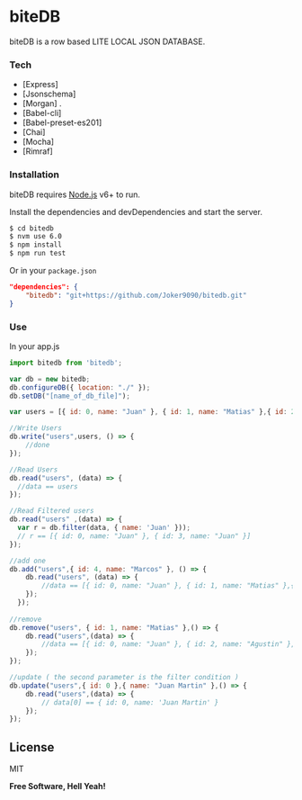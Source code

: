 # biteDB

biteDB is a row based LITE LOCAL JSON DATABASE.

### Tech

* [Express] 
* [Jsonschema]
* [Morgan] .
* [Babel-cli] 
* [Babel-preset-es201] 
* [Chai] 
* [Mocha] 
* [Rimraf] 

### Installation

biteDB requires [Node.js](https://nodejs.org/) v6+ to run.

Install the dependencies and devDependencies and start the server.

```sh
$ cd bitedb
$ nvm use 6.0
$ npm install 
$ npm run test
```

Or in your `package.json`

```json
"dependencies": {
    "bitedb": "git+https://github.com/Joker9090/bitedb.git"
}
```

### Use

In your app.js
```js
import bitedb from 'bitedb';

var db = new bitedb;
db.configureDB({ location: "./" });
db.setDB("[name_of_db_file]");

var users = [{ id: 0, name: "Juan" }, { id: 1, name: "Matias" },{ id: 2, name: "Agustin" }, { id: 3, name: "Juan" }];

//Write Users
db.write("users",users, () => {
    //done
});

//Read Users
db.read("users", (data) => {
  //data == users
});

//Read Filtered users
db.read("users" ,(data) => {
  var r = db.filter(data, { name: 'Juan' })); 
  // r == [{ id: 0, name: "Juan" }, { id: 3, name: "Juan" }]
});

//add one
db.add("users",{ id: 4, name: "Marcos" }, () => {
    db.read("users", (data) => {
        //data == [{ id: 0, name: "Juan" }, { id: 1, name: "Matias" },{ id: 2, name: "Agustin" }, { id: 3, name: "Juan" }, { id: 4, name: "Marcos" }];
    });
  });
  
//remove
db.remove("users", { id: 1, name: "Matias" },() => {
    db.read("users",(data) => {
        //data == [{ id: 0, name: "Juan" }, { id: 2, name: "Agustin" }, { id: 3, name: "Juan" }, { id: 4, name: "Marcos" }];
    });
});

//update ( the second parameter is the filter condition )
db.update("users",{ id: 0 },{ name: "Juan Martin" },() => {
    db.read("users",(data) => {
        // data[0] == { id: 0, name: 'Juan Martin' }
    });
});
```
License
----

MIT


**Free Software, Hell Yeah!**
